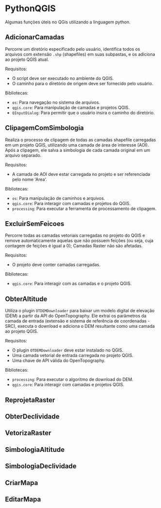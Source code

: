 # PythonQGIS

Algumas funções úteis no QGis utilizando a linguagem python.

## AdicionarCamadas

Percorre um diretório especificado pelo usuário, identifica todos os arquivos com extensão `.shp` (shapefiles) em suas subpastas, e os adiciona ao projeto QGIS atual.

Requisitos:
- O script deve ser executado no ambiente do QGIS.
- O caminho para o diretório de origem deve ser fornecido pelo usuário.

Bibliotecas:
- `os`: Para navegação no sistema de arquivos.
- `qgis.core`: Para manipulação de camadas e projetos QGIS.
- `QInputDialog`: Para permitir que o usuário insira o caminho do diretório.

## ClipagemComSimbologia

Realiza o processo de clipagem de todas as camadas shapefile carregadas em um projeto QGIS, utilizando uma camada de área de interesse (AOI). Após a clipagem, ele salva a simbologia de cada camada original em um arquivo separado.

Requisitos:
- A camada de AOI deve estar carregada no projeto e ser referenciada pelo nome 'Area'.

Bibliotecas:
- `os`: Para manipulação de caminhos e arquivos.
- `qgis.core`: Para interagir com camadas e projetos do QGIS.
- `processing`: Para executar a ferramenta de processamento de clipagem.

## ExcluirSemFeicoes

Percorre todas as camadas vetoriais carregadas no projeto do QGIS e remove automaticamente aquelas que não possuem feições (ou seja, cuja contagem de feições é igual a 0);
Camadas Raster não são afetadas.

Requisitos:
- O projeto deve conter camadas carregadas.

Bibliotecas:
- `qgis.core`: Para interagir com as camadas e o projeto QGIS.

## ObterAltitude

Utiliza o plugin `OTDEMDownloader` para baixar um modelo digital de elevação (DEM) a partir da API do OpenTopography. Ele extrai os parâmetros da camada de entrada (extensão e sistema de referência de coordenadas - SRC), executa o download e adiciona o DEM resultante como uma camada ao projeto QGIS.

Requisitos:
- O plugin `OTDEMDownloader` deve estar instalado no QGIS.
- Uma camada vetorial de entrada carregada no projeto QGIS.
- Uma chave de API válida do OpenTopography.

Bibliotecas:
- `processing`: Para executar o algoritmo de download do DEM.
- `qgis.core`: Para interagir com camadas e projetos QGIS.

## ReprojetaRaster


## ObterDeclividade


## VetorizaRaster


## SimbologiaAltitude


## SimbologiaDeclividade


## CriarMapa


## EditarMapa
